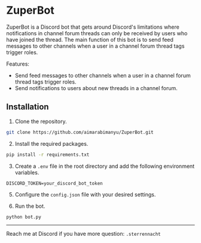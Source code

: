 # ZuperBot

ZuperBot is a Discord bot that gets around Discord's limitations where notifications in channel forum threads can only be received by users who have joined the thread. The main function of this bot is to send feed messages to other channels when a user in a channel forum thread tags trigger roles.

Features:
- Send feed messages to other channels when a user in a channel forum thread tags trigger roles.
- Send notifications to users about new threads in a channel forum.

## Installation

1. Clone the repository.

```bash
git clone https://github.com/aimarabimanyu/ZuperBot.git
```

2. Install the required packages.

```bash
pip install -r requirements.txt
```

3. Create a `.env` file in the root directory and add the following environment variables.

```env
DISCORD_TOKEN=your_discord_bot_token
```

5. Configure the `config.json` file with your desired settings.


6. Run the bot.

```bash
python bot.py
```

---

Reach me at Discord if you have more question: `.sterrennacht`